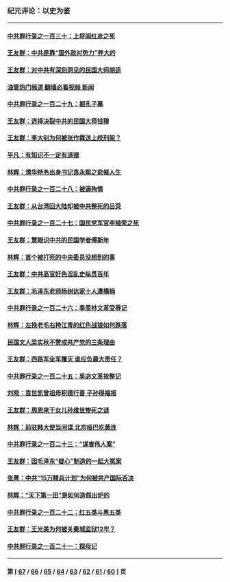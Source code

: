 ### 纪元评论：以史为鉴
---
#### [中共罪行录之一百三十：上将阎红彦之死](../../pages/nsc1028/n14004426.md?05310330) 
#### [王友群：中共是靠“国外敌对势力”养大的](../../pages/nsc1028/n14004284.md?05310330) 
#### [王友群：对中共有深刻洞见的民国大师胡适](../../pages/nsc1028/n14003453.md?05310330) 
#### [油管热门频道 翻墙必看视频 新闻](ok?05310330)
#### [中共罪行录之一百二十九：掘孔子墓](../../pages/nsc1028/n14003058.md?05310330) 
#### [王友群：选择决裂中共的民国大师钱穆](../../pages/nsc1028/n14001046.md?05310330) 
#### [王友群：李大钊为何被张作霖送上绞刑架？](../../pages/nsc1028/n13999290.md?05310330) 
#### [平凡：有知识不一定有道德](../../pages/nsc1028/n13998913.md?05310330) 
#### [林辉：清华特务出身书记袁永熙之悲催人生](../../pages/nsc1028/n13997413.md?05310330) 
#### [中共罪行录之一百二十八：被逼殉情](../../pages/nsc1028/n13991056.md?05310330) 
#### [王友群：从台湾回大陆却被中共整死的吕荧](../../pages/nsc1028/n13989235.md?05310330) 
#### [中共罪行录之一百二十七：国民党军官李植荣之死](../../pages/nsc1028/n13989006.md?05310330) 
#### [王友群：慧眼识中共的民国学者傅斯年](../../pages/nsc1028/n13988371.md?05310330) 
#### [林辉：首个被打死的中央委员没想到的事](../../pages/nsc1028/n13987400.md?05310330) 
#### [王友群：中共高官好色淫乱史纵贯百年](../../pages/nsc1028/n13986035.md?05310330) 
#### [王友群：毛泽东老师杨树达家十人遭横祸](../../pages/nsc1028/n13984103.md?05310330) 
#### [中共罪行录之一百二十六：季羡林文革受辱记](../../pages/nsc1028/n13980310.md?05310330) 
#### [林辉：左挽老毛右挎江青的红色战狼如何跌落](../../pages/nsc1028/n13979615.md?05310330) 
#### [民国文人梁实秋不赞成共产党的三条理由](../../pages/nsc1028/n13979403.md?05310330) 
#### [王友群：西路军全军覆灭 谁应负最大责任？](../../pages/nsc1028/n13975235.md?05310330) 
#### [中共罪行录之一百二十五：吴宓文革挨整记](../../pages/nsc1028/n13975630.md?05310330) 
#### [刘晓：袁世凯曾祖母积德行善 子孙得福报](../../pages/nsc1028/n13975138.md?05310330) 
#### [王友群：周恩来干女儿孙维世惨死之谜](../../pages/nsc1028/n13972452.md?05310330) 
#### [林辉：前驻韩大使当间谍 北京哑巴吃黄连](../../pages/nsc1028/n13971434.md?05310330) 
#### [中共罪行录之一百二十三：“谋害伟人案”](../../pages/nsc1028/n13972044.md?05310330) 
#### [王友群：因毛泽东“疑心”制造的一起大冤案](../../pages/nsc1028/n13967794.md?05310330) 
#### [张菁：中共“15万精兵计划”为何被共产国际否决](../../pages/nsc1028/n13967677.md?05310330) 
#### [林辉：“天下第一田”是如何造假出炉的](../../pages/nsc1028/n13965823.md?05310330) 
#### [中共罪行录之一百二十二：红五类斗黑五类](../../pages/nsc1028/n13965024.md?05310330) 
#### [王友群：王光美为何被关秦城监狱12年？](../../pages/nsc1028/n13963422.md?05310330) 
#### [中共罪行录之一百二十一：探母记](../../pages/nsc1028/n13961437.md?05310330) 

---
#### 第 [ [67](./67.md?05310330) / [66](./66.md?05310330) / [65](./65.md?05310330) / [64](./64.md?05310330) / [63](./63.md?05310330) / [62](./62.md?05310330) / [61](./61.md?05310330) / [60](./60.md?05310330) ] 页
